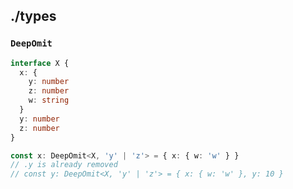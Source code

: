 ## ./types
### `DeepOmit`

```typescript
interface X {
  x: {
    y: number
    z: number
    w: string
  }
  y: number
  z: number
}

const x: DeepOmit<X, 'y' | 'z'> = { x: { w: 'w' } }
// .y is already removed
// const y: DeepOmit<X, 'y' | 'z'> = { x: { w: 'w' }, y: 10 }
```

